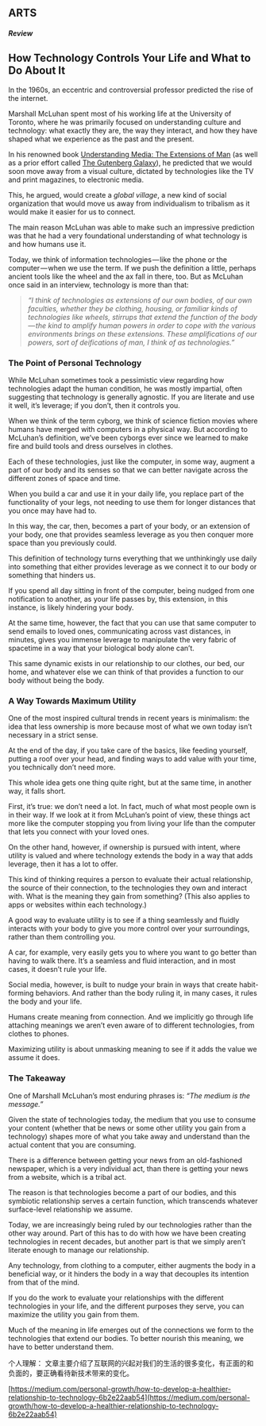 ## ARTS

##### Review

## How Technology Controls Your Life and What to Do About It


In the 1960s, an eccentric and controversial professor predicted the rise of the internet.

Marshall McLuhan spent most of his working life at the University of Toronto, where he was primarily focused on understanding culture and technology: what exactly they are, the way they interact, and how they have shaped what we experience as the past and the present.

In his renowned book [Understanding Media: The Extensions of Man](https://designluck.com/recommends/understanding-media-the-extensions-of-man/) (as well as a prior effort called [The Gutenberg Galaxy](https://designluck.com/recommends/the-gutenberg-galaxy/)), he predicted that we would soon move away from a visual culture, dictated by technologies like the TV and print magazines, to electronic media.

This, he argued, would create a *global village*, a new kind of social organization that would move us away from individualism to tribalism as it would make it easier for us to connect.

The main reason McLuhan was able to make such an impressive prediction was that he had a very foundational understanding of what technology is and how humans use it.

Today, we think of information technologies — like the phone or the computer — when we use the term. If we push the definition a little, perhaps ancient tools like the wheel and the ax fall in there, too. But as McLuhan once said in an interview, technology is more than that:

>*“I think of technologies as extensions of our own bodies, of our own faculties, whether they be clothing, housing, or familiar kinds of technologies like wheels, stirrups that extend the function of the body — the kind to amplify human powers in order to cope with the various environments brings on these extensions. These amplifications of our powers, sort of deifications of man, I think of as technologies.”*

### The Point of Personal Technology

While McLuhan sometimes took a pessimistic view regarding how technologies adapt the human condition, he was mostly impartial, often suggesting that technology is generally agnostic. If you are literate and use it well, it’s leverage; if you don’t, then it controls you.

When we think of the term cyborg, we think of science fiction movies where humans have merged with computers in a physical way. But according to McLuhan’s definition, we’ve been cyborgs ever since we learned to make fire and build tools and dress ourselves in clothes.

Each of these technologies, just like the computer, in some way, augment a part of our body and its senses so that we can better navigate across the different zones of space and time.

When you build a car and use it in your daily life, you replace part of the functionality of your legs, not needing to use them for longer distances that you once may have had to.

In this way, the car, then, becomes a part of your body, or an extension of your body, one that provides seamless leverage as you then conquer more space than you previously could.

This definition of technology turns everything that we unthinkingly use daily into something that either provides leverage as we connect it to our body or something that hinders us.

If you spend all day sitting in front of the computer, being nudged from one notification to another, as your life passes by, this extension, in this instance, is likely hindering your body.

At the same time, however, the fact that you can use that same computer to send emails to loved ones, communicating across vast distances, in minutes, gives you immense leverage to manipulate the very fabric of spacetime in a way that your biological body alone can’t.

This same dynamic exists in our relationship to our clothes, our bed, our home, and whatever else we can think of that provides a function to our body without being the body.

### A Way Towards Maximum Utility

One of the most inspired cultural trends in recent years is minimalism: the idea that less ownership is more because most of what we own today isn’t necessary in a strict sense.

At the end of the day, if you take care of the basics, like feeding yourself, putting a roof over your head, and finding ways to add value with your time, you technically don’t need more.

This whole idea gets one thing quite right, but at the same time, in another way, it falls short.

First, it’s true: we don’t need a lot. In fact, much of what most people own is in their way. If we look at it from McLuhan’s point of view, these things act more like the computer stopping you from living your life than the computer that lets you connect with your loved ones.

On the other hand, however, if ownership is pursued with intent, where utility is valued and where technology extends the body in a way that adds leverage, then it has a lot to offer.

This kind of thinking requires a person to evaluate their actual relationship, the source of their connection, to the technologies they own and interact with. What is the meaning they gain from something? (This also applies to apps or websites within each technology.)

A good way to evaluate utility is to see if a thing seamlessly and fluidly interacts with your body to give you more control over your surroundings, rather than them controlling you.

A car, for example, very easily gets you to where you want to go better than having to walk there. It’s a seamless and fluid interaction, and in most cases, it doesn’t rule your life.

Social media, however, is built to nudge your brain in ways that create habit-forming behaviors. And rather than the body ruling it, in many cases, it rules the body and your life.

Humans create meaning from connection. And we implicitly go through life attaching meanings we aren’t even aware of to different technologies, from clothes to phones.

Maximizing utility is about unmasking meaning to see if it adds the value we assume it does.

### The Takeaway

One of Marshall McLuhan’s most enduring phrases is: *“The medium is the message.”*

Given the state of technologies today, the medium that you use to consume your content (whether that be news or some other utility you gain from a technology) shapes more of what you take away and understand than the actual content that you are consuming.

There is a difference between getting your news from an old-fashioned newspaper, which is a very individual act, than there is getting your news from a website, which is a tribal act.

The reason is that technologies become a part of our bodies, and this symbiotic relationship serves a certain function, which transcends whatever surface-level relationship we assume.

Today, we are increasingly being ruled by our technologies rather than the other way around. Part of this has to do with how we have been creating technologies in recent decades, but another part is that we simply aren’t literate enough to manage our relationship.

Any technology, from clothing to a computer, either augments the body in a beneficial way, or it hinders the body in a way that decouples its intention from that of the mind.

If you do the work to evaluate your relationships with the different technologies in your life, and the different purposes they serve, you can maximize the utility you gain from them.

Much of the meaning in life emerges out of the connections we form to the technologies that extend our bodies. To better nourish this meaning, we have to better understand them.

个人理解：
文章主要介绍了互联网的兴起对我们的生活的很多变化，有正面的和负面的，要正确看待新技术带来的变化。

[https://medium.com/personal-growth/how-to-develop-a-healthier-relationship-to-technology-6b2e22aab54](https://medium.com/personal-growth/how-to-develop-a-healthier-relationship-to-technology-6b2e22aab54)
